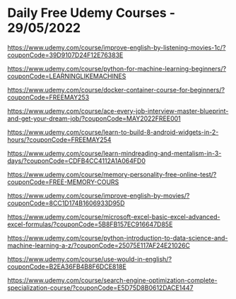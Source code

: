 # Daily Free Udemy Courses - 29/05/2022

https://www.udemy.com/course/improve-english-by-listening-movies-1c/?couponCode=39D9107D24F12E76383E
https://www.udemy.com/course/python-for-machine-learning-beginners/?couponCode=LEARNINGLIKEMACHINES
https://www.udemy.com/course/docker-container-course-for-beginners/?couponCode=FREEMAY253
https://www.udemy.com/course/ace-every-job-interview-master-blueprint-and-get-your-dream-job/?couponCode=MAY2022FREE001
https://www.udemy.com/course/learn-to-build-8-android-widgets-in-2-hours/?couponCode=FREEMAY254
https://www.udemy.com/course/learn-mindreading-and-mentalism-in-3-days/?couponCode=CDFB4CC4112A1A064FD0
https://www.udemy.com/course/memory-personality-free-online-test/?couponCode=FREE-MEMORY-COURS
https://www.udemy.com/course/improve-english-by-movies/?couponCode=8CC1D174B1606933D95D
https://www.udemy.com/course/microsoft-excel-basic-excel-advanced-excel-formulas/?couponCode=5B8FB157EC916647D85E
https://www.udemy.com/course/python-introduction-to-data-science-and-machine-learning-a-z/?couponCode=25075E117AF24E21026C
https://www.udemy.com/course/use-would-in-english/?couponCode=B2EA36FB4B8F6DCE818E
https://www.udemy.com/course/search-engine-optimization-complete-specialization-course/?couponCode=E5D75D8B0612DACE1447
